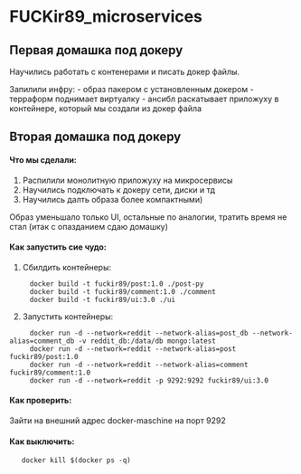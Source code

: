 # FUCKir89_microservices

## Первая домашка под докеру

Научились работать с контенерами и писать докер файлы.

Запилили инфру: 
    - образ пакером с установленным докером
    - терраформ поднимает виртуалку
    - ансибл раскатывает приложуху в контейнере, который мы создали из докер файла 



## Вторая домашка под докеру

#### Что мы сделали:
  1. Распилили монолитную приложуху на микросервисы
  2. Научились подключать к докеру сети, диски и тд
  3. Научились далть образа более компактными)

Образ уменьшало только UI, остальные по аналогии, тратить время не стал (итак с опазданием сдаю домашку)

#### Как запустить сие чудо:

  1. Сбилдить контейнеры:
```
     docker build -t fuckir89/post:1.0 ./post-py
     docker build -t fuckir89/comment:1.0 ./comment
     docker build -t fuckir89/ui:3.0 ./ui
```

  2. Запустить контейнеры:
```
     docker run -d --network=reddit --network-alias=post_db --network-alias=comment_db -v reddit_db:/data/db mongo:latest
     docker run -d --network=reddit --network-alias=post fuckir89/post:1.0
     docker run -d --network=reddit --network-alias=comment fuckir89/comment:1.0
     docker run -d --network=reddit -p 9292:9292 fuckir89/ui:3.0
```

#### Как проверить:

   Зайти на внешний адрес docker-maschine на порт 9292

#### Как выключить:
```
   docker kill $(docker ps -q)
```
